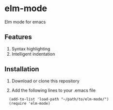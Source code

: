 elm-mode
========

Elm mode for emacs

## Features

1. Syntax highlighting
2. Intelligent indentation

## Installation

1. Download or clone this repository

2. Add the following lines to your .emacs file

```
  (add-to-list 'load-path "~/path/to/elm-mode/")
  (require 'elm-mode)
```